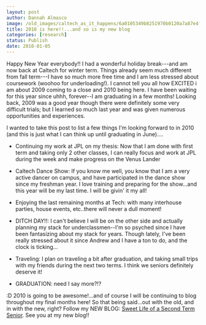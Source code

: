 ```yaml
---
layout: post
author: Dannah Almasco
image: /old_images/caltech_as_it_happens/6a0105349b8251970b0120a7a87e4f970b.jpg
title: 2010 is here!!...and so is my new blog
categories: [research]
status: Publish
date: 2010-01-05
---
```



Happy New Year everybody!!
I had a wonderful holiday break---and am now back at Caltech for winter term. Things already seem much different from fall term---I have so much more free time and I am less stressed about coursework (woohoo for underloading!). 
I cannot tell you all how EXCITED i am about 2009 coming to a close and 2010 being here. I have been waiting for this year since uhhh, forever--I am graduating in a few months! Looking back, 2009 was a good year though there were definitely some very difficult trials; but I learned so much last year and was given numerous opportunities and experiences.

I wanted to take this post to list a few things I'm looking forward to in 2010 (and this is just what I can think up until graduating in June)....

- Continuing my work at JPL on my thesis: Now that I am done with first term and taking only 2 other classes, I can really focus and work at JPL during the week and make progress on the Venus Lander
- Caltech Dance Show: If you know me well, you know that I am a very active dancer on campus, and have participated in the dance show since my freshman year. I love training and preparing for the show...and this year will be my last time. I will be givin' it my all!
- Enjoying the last remaining months at Tech: with many interhouse parties, house events, etc..there will never a dull moment!
- DITCH DAY!!: I can't believe I will be on the other side and actually planning my stack for underclassmen--I'm so psyched since I have been fantasizing about my stack for years. Though lately, I've been really stressed about it since Andrew and I have a ton to do, and the clock is ticking...

- Traveling: I plan on traveling a bit after graduation, and taking small
trips with my friends during the next two terms. I think we seniors
definitely deserve it!
- GRADUATION: need I say more?!?

:D 2010 is going to be awesome!...and of course I will be continuing to blog throughout my final months here! So that being said...out with the old, and in with the new, right? Follow my NEW BLOG: [Sweet Life of a Second Term Senior](https://caltech.typepad.com/caltech_as_it_happens/sweet-life-of-a-second-term-senior/). 
See you at my new blog!!

